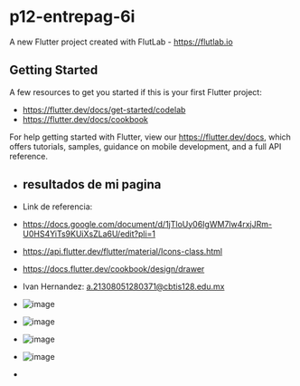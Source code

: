 # p12-entrepag-6i

A new Flutter project created with FlutLab - https://flutlab.io

## Getting Started

A few resources to get you started if this is your first Flutter project:

- https://flutter.dev/docs/get-started/codelab
- https://flutter.dev/docs/cookbook

For help getting started with Flutter, view our
https://flutter.dev/docs, which offers tutorials,
samples, guidance on mobile development, and a full API reference.

- ## resultados de mi pagina

- Link de referencia:
- https://docs.google.com/document/d/1jTloUy06IgWM7lw4rxjJRm-U0HS4YiTs9KUiXsZLa6U/edit?pli=1
- https://api.flutter.dev/flutter/material/Icons-class.html
- https://docs.flutter.dev/cookbook/design/drawer

- Ivan Hernandez: a.21308051280371@cbtis128.edu.mx

- ![image](https://github.com/Hernandezc128/p12-entrepaginas/assets/143743758/07da3364-a83d-46d0-9133-e713ad58dc10)
- ![image](https://github.com/Hernandezc128/p12-entrepaginas/assets/143743758/491ac284-fa80-4195-a017-9e4ea4ce0848)
- ![image](https://github.com/Hernandezc128/p12-entrepaginas/assets/143743758/3a9504cd-8dd7-496f-8df8-1e0c31a0e447)
- ![image](https://github.com/Hernandezc128/p12-entrepaginas/assets/143743758/df01ce16-92e5-4bfb-9593-60180cb5c059)


-
